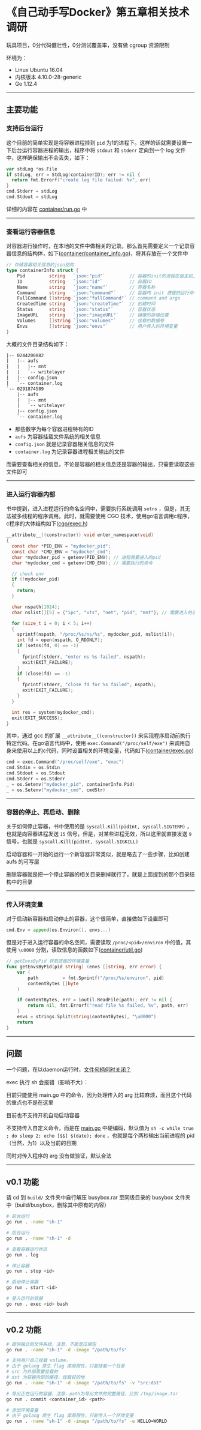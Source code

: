 # 《自己动手写Docker》第五章相关技术调研

玩具项目，0分代码健壮性，0分测试覆盖率，没有做 cgroup 资源限制

环境为：
- Linux Ubuntu 16.04
- 内核版本 4.10.0-28-generic
- Go 1.12.4

---

## 主要功能

### 支持后台运行

这个目前的简单实现是将容器进程挂到 `pid` 为1的进程下。这样的话就需要设置一下后台运行容器进程的输出，程序中将 `stdout` 和 `stderr` 定向到一个 log 文件中，这样确保输出不会丢失，如下：

```go
var stdLog *os.File
if stdLog, err = StdLog(containerID); err != nil {
  return fmt.Errorf("create log file failed: %v", err)
}
cmd.Stderr = stdLog
cmd.Stdout = stdLog
```

详细的内容在 [container/run.go](container/run.go) 中

---

### 查看运行容器信息

对容器进行操作时，在本地的文件中做相关的记录。那么首先需要定义一个记录容器信息的结构体，如下([container/container_info.go](./container/container_info.go))，将其存放在一个文件中

```go
// 存储容器相关信息的json结构
type containerInfo struct {
	Pid         string   `json:"pid"`         // 容器的init的进程在宿主机上的PID
	ID          string   `json:"id"`          // 容器ID
	Name        string   `json:"name"`        // 容器名称
	Command     string   `json:"command"`     // 容器内 init 进程的运行命令
	FullCommand []string `json:"fullCommand"` // command and args
	CreatedTime string   `json:"createTime"`  // 创建时间
	Status      string   `json:"status"`      // 容器状态
	ImageURL    string   `json:"imageURL"`    // 镜像的存储位置
	Volumes     []string `json:"volumes"`     // 挂载的数据卷
	Envs        []string `json:"envs"`        // 用户传入的环境变量
}
```

大概的文件目录结构如下：

```txt
|-- 0244200882
|   |-- aufs
|   |   |-- mnt
|   |   `-- writelayer
|   |-- config.json
|   `-- container.log
`-- 0291874589
    |-- aufs
    |   |-- mnt
    |   `-- writelayer
    |-- config.json
    `-- container.log
```

- 那些数字为每个容器进程特有的ID
- `aufs` 为容器挂载文件系统的相关信息
- `config.json` 就是记录容器相关信息的文件
- `container.log` 为记录容器进程相关输出的文件

而需要查看相关的信息，不论是容器的相关信息还是容器的输出，只需要读取这些文件即可

---

### 进入运行容器内部

书中提到，进入进程运行的命名空间中，需要执行系统调用 `setns` ，但是，其无法被多线程的程序调用。此时，就需要使用 CGO 技术，使用go语言调用c程序，c程序的大体结构如下([cgo/exec.h](./cgo/exec.h))

```c
__attribute__((constructor)) void enter_namespace(void)
{
  const char *PID_ENV = "mydocker_pid";
  const char *CMD_ENV = "mydocker_cmd";
  char *mydocker_pid = getenv(PID_ENV); // 进程需要进入的pid
  char *mydocker_cmd = getenv(CMD_ENV); // 需要执行的命令

  // check env
  if (!mydocker_pid)
  {
    return;
  }

  char nspath[1024];
  char nslist[][5] = {"ipc", "uts", "net", "pid", "mnt"}; // 需要进入的五种namespace

  for (size_t i = 0; i < 5; i++)
  {
    sprintf(nspath, "/proc/%s/ns/%s", mydocker_pid, nslist[i]);
    int fd = open(nspath, O_RDONLY);
    if (setns(fd, 0) == -1)
    {
      fprintf(stderr, "enter ns %s failed", nspath);
      exit(EXIT_FAILURE);
    }
    if (close(fd) == -1)
    {
      fprintf(stderr, "close fd for %s failed", nspath);
      exit(EXIT_FAILURE);
    }
  }

  int res = system(mydocker_cmd);
  exit(EXIT_SUCCESS);
}
```

其中，通过 gcc 的扩展  `__attribute__((constructor))` 来实现程序启动前执行特定代码。在go语言代码中，使用 `exec.Command("/proc/self/exe")` 来调用自身来使用以上的c代码，同时设置相关的环境变量，代码如下([container/exec.go](./container/exec.go))

```go
cmd = exec.Command("/proc/self/exe", "exec")
cmd.Stdin = os.Stdin
cmd.Stdout = os.Stdout
cmd.Stderr = os.Stderr
_ = os.Setenv("mydocker_pid", containerInfo.Pid)
_ = os.Setenv("mydocker_cmd", cmdStr)
```
---

### 容器的停止、再启动、删除

关于如何停止容器，书中使用的是 `syscall.Kill(pidInt, syscall.SIGTERM)` ，也就是向容器进程发送 `15` 信号，但是，对某些进程无效，所以这里就直接发送 `9` 信号，也就是 `syscall.Kill(pidInt, syscall.SIGKILL)`

启动容器和一开始的运行一个新容器非常类似，就是略去了一些步骤，比如创建 aufs 的可写层

删除容器就是把一个停止容器的相关目录删掉就行了，就是上面提到的那个目录结构中的目录

---

### 传入环境变量

对于启动新容器和启动停止的容器，这个很简单，直接做如下设置即可

```go
cmd.Env = append(os.Environ(), envs...)
```

但是对于进入运行容器的命名空间，需要读取 `/proc/<pid>/environ` 中的值，其使用 `\u0000` 分割，读取信息的函数如下([container/util.go](./container/util.go))

```go
// getEnvsByPid 获取进程的环境变量
func getEnvsByPid(pid string) (envs []string, err error) {
	var (
		path         = fmt.Sprintf("/proc/%s/environ", pid)
		contentBytes []byte
	)

	if contentBytes, err = ioutil.ReadFile(path); err != nil {
		return nil, fmt.Errorf("read file %s failed, %v", path, err)
	}
	envs = strings.Split(string(contentBytes), "\u0000")
	return
}
```

---

## 问题

一个问题，在以daemon运行时，[文件句柄何时关闭？](./container/log.go)

exec 执行 sh 会报错（影响不大）：

目前只能使用 main.go 中的命令，因为处理传入的 arg 比较麻烦，而且这个代码的重点也不是在这里

目前也不支持开机自动启动容器

不支持传入自定义命令，而是在 [main.go](main.go) 中硬编码，默认值为 `sh -c while true ; do sleep 2; echo [$$] $(date); done` ，也就是每个两秒输出当前进程的 pid （当然，为1）以及当前的日期

同时对传入程序的 arg 没有做验证，默认合法

---

## v0.1 功能

请 cd 到 `build/` 文件夹中自行解压 busybox.rar 至同级目录的 busybox 文件夹中（build/busybox，删除其中原有的内容）

```bash
# 前台运行
go run . -name "sh-1"

# 后台运行
go run . -name "sh-1" -d

# 查看容器运行状态
go run . log

# 停止容器
go run . stop <id>

# 启动停止容器
go run . start <id>

# 登入运行的容器
go run . exec <id> bash
```

---

## v0.2 功能

```bash
# 提供独立的文件系统，注意，不能是压缩包
go run . -name "sh-1" -d -image "/path/to/fs"

# 支持用户自己挂载 volume，
# 由于 golang 原生 flag 库局限性，只能挂载一个目录
# src 为外部需要挂载的
# dst 为容器内部的路径，挂载目的地
go run . -name "sh-1" -d -image "/path/to/fs" -v "src:dst"

# 导出正在运行的容器，注意，path为导出文件的完整路径，比如 /tmp/image.tar
go run . commit <container_id> <path>

# 添加环境变量
# 由于 golang 原生 flag 库局限性，只能传入一个环境变量
go run . -name "sh-1" -d -image "/path/to/fs" -e HELLO=WORLD
```
